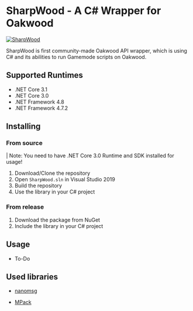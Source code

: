 # SharpWood - A C# Wrapper for Oakwood

[![SharpWood](https://img.shields.io/nuget/v/SharpWood.svg?style=flat&label=Release)](https://www.nuget.org/packages/SharpWood/)

SharpWood is first community-made Oakwood API wrapper, which is using C# and its abilities to run Gamemode scripts on Oakwood.

## Supported Runtimes
* .NET Core 3.1
* .NET Core 3.0
* .NET Framework 4.8
* .NET Framework 4.7.2

## Installing

### From source

| Note: You need to have .NET Core 3.0 Runtime and SDK installed for usage!

1. Download/Clone the repository
2. Open `SharpWood.sln` in Visual Studio 2019
3. Build the repository
4. Use the library in your C# project

### From release

1. Download the package from NuGet
2. Include the library in your C# project


## Usage

- To-Do



## Used libraries

- [nanomsg](https://github.com/nanomsg/nanomsg)

- [MPack](https://github.com/caesay/MPack)